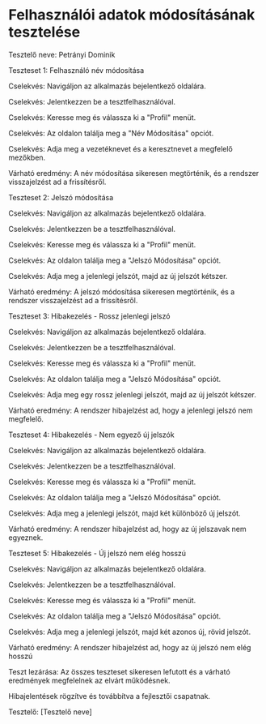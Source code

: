 # Felhasználói adatok módosításának tesztelése


Tesztelő neve: Petrányi Dominik

Teszteset 1: Felhasználó név módosítása

Cselekvés: Navigáljon az alkalmazás bejelentkező oldalára.

Cselekvés: Jelentkezzen be a tesztfelhasználóval.

Cselekvés: Keresse meg és válassza ki a "Profil" menüt.

Cselekvés: Az oldalon találja meg a "Név Módosítása" opciót.

Cselekvés: Adja meg a vezetéknevet és a keresztnevet a megfelelő mezőkben.

Várható eredmény: A név módosítása sikeresen megtörténik, és a rendszer visszajelzést ad a frissítésről.




Teszteset 2: Jelszó módosítása

Cselekvés: Navigáljon az alkalmazás bejelentkező oldalára.

Cselekvés: Jelentkezzen be a tesztfelhasználóval.

Cselekvés: Keresse meg és válassza ki a "Profil" menüt.

Cselekvés: Az oldalon találja meg a "Jelszó Módosítása" opciót.

Cselekvés: Adja meg a jelenlegi jelszót, majd az új jelszót kétszer.

Várható eredmény: A jelszó módosítása sikeresen megtörténik, és a rendszer visszajelzést ad a frissítésről.




Teszteset 3: Hibakezelés - Rossz jelenlegi jelszó

Cselekvés: Navigáljon az alkalmazás bejelentkező oldalára.

Cselekvés: Jelentkezzen be a tesztfelhasználóval.

Cselekvés: Keresse meg és válassza ki a "Profil" menüt.

Cselekvés: Az oldalon találja meg a "Jelszó Módosítása" opciót.

Cselekvés: Adja meg egy rossz jelenlegi jelszót, majd az új jelszót kétszer.

Várható eredmény: A rendszer hibajelzést ad, hogy a jelenlegi jelszó nem megfelelő.




Teszteset 4: Hibakezelés - Nem egyező új jelszók

Cselekvés: Navigáljon az alkalmazás bejelentkező oldalára.

Cselekvés: Jelentkezzen be a tesztfelhasználóval.

Cselekvés: Keresse meg és válassza ki a "Profil" menüt.

Cselekvés: Az oldalon találja meg a "Jelszó Módosítása" opciót.

Cselekvés: Adja meg a jelenlegi jelszót, majd két különböző új jelszót.

Várható eredmény: A rendszer hibajelzést ad, hogy az új jelszavak nem egyeznek.


Teszteset 5: Hibakezelés - Új jelszó nem elég hosszú

Cselekvés: Navigáljon az alkalmazás bejelentkező oldalára.

Cselekvés: Jelentkezzen be a tesztfelhasználóval.

Cselekvés: Keresse meg és válassza ki a "Profil" menüt.

Cselekvés: Az oldalon találja meg a "Jelszó Módosítása" opciót.

Cselekvés: Adja meg a jelenlegi jelszót, majd két azonos új, rövid jelszót.

Várható eredmény: A rendszer hibajelzést ad, hogy az új jelszó nem elég hosszú



Teszt lezárása:
Az összes teszteset sikeresen lefutott és a várható eredmények megfelelnek az elvárt működésnek.

Hibajelentések rögzítve és továbbítva a fejlesztői csapatnak.

Tesztelő: [Tesztelő neve]

